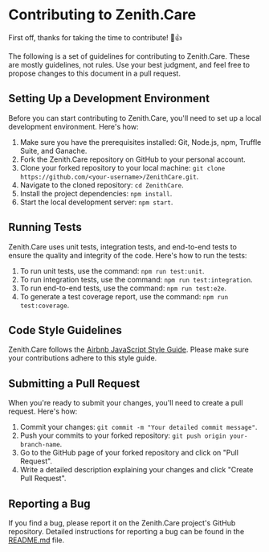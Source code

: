 # Contributing to Zenith.Care

First off, thanks for taking the time to contribute! :tada::+1:

The following is a set of guidelines for contributing to Zenith.Care. These are mostly guidelines, not rules. Use your best judgment, and feel free to propose changes to this document in a pull request.

## Setting Up a Development Environment

Before you can start contributing to Zenith.Care, you'll need to set up a local development environment. Here's how:

1. Make sure you have the prerequisites installed: Git, Node.js, npm, Truffle Suite, and Ganache.
2. Fork the Zenith.Care repository on GitHub to your personal account.
3. Clone your forked repository to your local machine: `git clone https://github.com/<your-username>/ZenithCare.git`.
4. Navigate to the cloned repository: `cd ZenithCare`.
5. Install the project dependencies: `npm install`.
6. Start the local development server: `npm start`.

## Running Tests

Zenith.Care uses unit tests, integration tests, and end-to-end tests to ensure the quality and integrity of the code. Here's how to run the tests:

1. To run unit tests, use the command: `npm run test:unit`.
2. To run integration tests, use the command: `npm run test:integration`.
3. To run end-to-end tests, use the command: `npm run test:e2e`.
4. To generate a test coverage report, use the command: `npm run test:coverage`.

## Code Style Guidelines

Zenith.Care follows the [Airbnb JavaScript Style Guide](https://github.com/airbnb/javascript). Please make sure your contributions adhere to this style guide.

## Submitting a Pull Request

When you're ready to submit your changes, you'll need to create a pull request. Here's how:

1. Commit your changes: `git commit -m "Your detailed commit message"`.
2. Push your commits to your forked repository: `git push origin your-branch-name`.
3. Go to the GitHub page of your forked repository and click on "Pull Request".
4. Write a detailed description explaining your changes and click "Create Pull Request".

## Reporting a Bug

If you find a bug, please report it on the Zenith.Care project's GitHub repository. Detailed instructions for reporting a bug can be found in the [README.md](./README.md) file.
